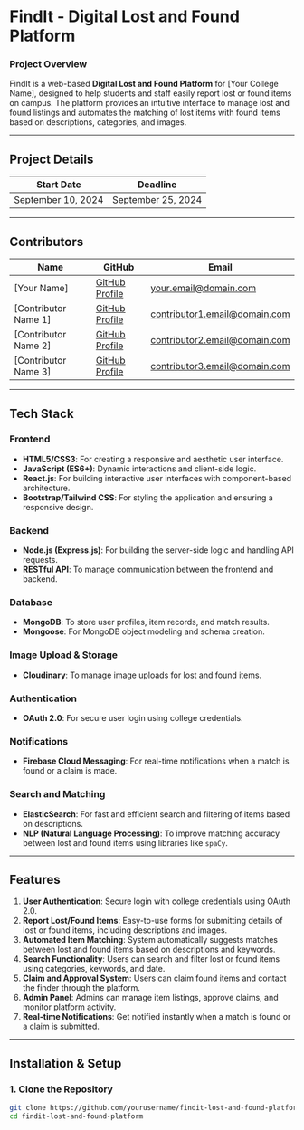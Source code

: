 # **FindIt - Digital Lost and Found Platform**

### **Project Overview**

FindIt is a web-based **Digital Lost and Found Platform** for [Your College Name], designed to help students and staff easily report lost or found items on campus. The platform provides an intuitive interface to manage lost and found listings and automates the matching of lost items with found items based on descriptions, categories, and images.

---

## **Project Details**

| **Start Date** | **Deadline** |
| :------------: | :----------: |
| September 10, 2024 | September 25, 2024 |

---

## **Contributors**

| **Name**             | **GitHub**                           | **Email**                    |
| -------------------- | ------------------------------------- | ---------------------------- |
| [Your Name]           | [GitHub Profile](https://github.com/) | your.email@domain.com         |
| [Contributor Name 1]  | [GitHub Profile](https://github.com/) | contributor1.email@domain.com |
| [Contributor Name 2]  | [GitHub Profile](https://github.com/) | contributor2.email@domain.com |
| [Contributor Name 3]  | [GitHub Profile](https://github.com/) | contributor3.email@domain.com |

---

## **Tech Stack**

### **Frontend**
- **HTML5/CSS3**: For creating a responsive and aesthetic user interface.
- **JavaScript (ES6+)**: Dynamic interactions and client-side logic.
- **React.js**: For building interactive user interfaces with component-based architecture.
- **Bootstrap/Tailwind CSS**: For styling the application and ensuring a responsive design.

### **Backend**
- **Node.js (Express.js)**: For building the server-side logic and handling API requests.
- **RESTful API**: To manage communication between the frontend and backend.
  
### **Database**
- **MongoDB**: To store user profiles, item records, and match results.
- **Mongoose**: For MongoDB object modeling and schema creation.

### **Image Upload & Storage**
- **Cloudinary**: To manage image uploads for lost and found items.

### **Authentication**
- **OAuth 2.0**: For secure user login using college credentials.

### **Notifications**
- **Firebase Cloud Messaging**: For real-time notifications when a match is found or a claim is made.

### **Search and Matching**
- **ElasticSearch**: For fast and efficient search and filtering of items based on descriptions.
- **NLP (Natural Language Processing)**: To improve matching accuracy between lost and found items using libraries like `spaCy`.

---

## **Features**

1. **User Authentication**: Secure login with college credentials using OAuth 2.0.
2. **Report Lost/Found Items**: Easy-to-use forms for submitting details of lost or found items, including descriptions and images.
3. **Automated Item Matching**: System automatically suggests matches between lost and found items based on descriptions and keywords.
4. **Search Functionality**: Users can search and filter lost or found items using categories, keywords, and date.
5. **Claim and Approval System**: Users can claim found items and contact the finder through the platform.
6. **Admin Panel**: Admins can manage item listings, approve claims, and monitor platform activity.
7. **Real-time Notifications**: Get notified instantly when a match is found or a claim is submitted.

---

## **Installation & Setup**

### **1. Clone the Repository**
```bash
git clone https://github.com/yourusername/findit-lost-and-found-platform.git
cd findit-lost-and-found-platform
